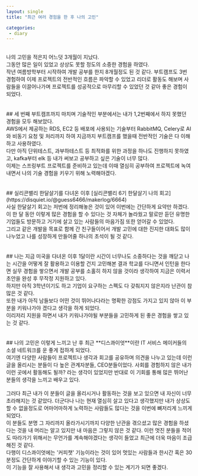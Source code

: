 ```yaml
---
layout: single
title: "최근 여러 경험을 한 후 나의 고민"

categories:
 - diary
---
```


<br>
나의 고민을 적은지 어느덧 3개월이 지났다. <br>
그동안 많은 일이 있었고 상상도 못할 정도의 소중한 경험을 하였다.<br> 
작년 여름방학부터 시작하여 개발 공부를 한지 8개월정도 된 것 같다. 부트캠프도 3번 경험하여 이제 프로젝트의 전반적인 흐름은 파악할 수 있었고 리더로 활동도 해보며 사람들을 이끌어나가며 프로젝트를 성공적으로 마무리할 수 있었던 것 같아 좋은 경험이 되었다.<br> 
<br> <br> 
## 세 번째 부트캠프까지 마치며
기술적인 부분에서는 내가 1,2번째에서 하지 못했던 경험을 모두 해보았다. <br>
AWS에서 제공하는 RDS, EC2 등 배포에 사용되는 기술부터 RabbitMQ, Celery로 AI와 비동기 요청 및 처리까지 하여 지금까지 부트캠프를 했을때 전반적인 기술은 다 이해하고 사용하였다. <br> 
다만 아직 단위테스트, 과부하테스트 등 최적화를 위한 과정을 하나도 진행하지 못하였고, kafka부터 elk 등 내가 써보고 공부하고 싶은 기술이 너무 많다. <br> 
이제는 스프링부트 프로젝트를 준비하고 있는데 이때 열심히 공부하여 프로젝트에 녹여내면서 나의 기술 경험을 키우기 위해 노력해야겠다. <br> 
<br> <br> 
## 실리콘밸리 한달살기를 다녀온 이후
[실리콘밸리 6기 한달살기 나의 회고](https://disquiet.io/@guess6466/makerlog/6664) <br>
사실 한달살기 회고는 저번에 정리해놓은 것이 있어 이번에는 간단하게 요약만 하겠다. <br> 
이 한 달 동안 이렇게 많은 경험을 할 수 있다는 것 자체가 놀라웠고 말로만 듣던 유명한 기업들도 방문하고 
거기에 살고 있는 사람들의 마음가짐 또한 얻어갈 수 있었다. <br>
그리고 같은 개발을 목표로 함께 간 친구들이어서 개발 고민에 대한 진지한 대화도 많이 나누었고 나를 성장하게 만들어줄 하나의 초석이 될 것 같다. <br> 
<br> <br> 
## 나는 지금
미국을 다녀온 이후 1달이란 시간이 너무나도 소중하다는 것을 깨닫고 나는 시간을 어떻게 잘 활용하고 이용할 건지 고민해본 결과 학교를 다니면서 인턴을 한다면 실무 경험을 쌓으면서 개발 공부를 소홀히 하지 않을 것이라 생각하여 지금은 이력서 초안을 완성 후 무작정 지원하고 있다. <br> 
하지만 아직 3학년이기도 하고 기업이 요구하는 스펙도 다 갖춰지지 않은지라 난관이 참 많은 것 같다. <br> 
또한 내가 아직 남들보다 어떤 것이 뛰어나다라는 명확한 강점도 가지고 있지 않아 이 부분을 키워나가야 겠다고 생각을 하게 되었다. <br> 
이리저리 지원을 하면서 내가 키워나가야될 부분들을 고민하게 된 좋은 경험을 쌓고 있는 것 같다. <br> 
<br> <br> 
## 나의 고민은
이렇게 느끼고 난 후 최근 **디스콰이엇**이란 IT 서비스 메이커들의 소셜 네트워크를 운 좋게 접하게 되었다. <br> 
여기엔 다양한 사람들이 프로젝트나 생각과 회고를 공유하며 의견을 나누고 있는데 이런 글을 올리시는 분들이 다 높은 관계자분들, CEO분들이었다. 
사회를 경험하지 않은 내가 이런 곳에서 활동해도 될까? 라는 생각이 있었지만 반대로 이 기회를 통해 많은 뛰어난 분들의 생각을 느끼고 배우고 있다. <br> <br>
그러다 최근 내가 이 분들이 글을 올리시거나 활동하는 것을 보고 있으면 내 자신이 너무 초라해지는 것 같았다. 
더군다나 나는 현재 열심히 살고 있다고 생각했지만 내가 상상도 할 수 없을정도로 어마어마하게 노력하는 사람들도 많다는 것을 이번에 뼈저리게 느끼게 되었다. <br> 
이 분들도 분명 그 자리까지 올라가시기까지 다양한 난관을 겪으셨고 많은 경험을 하셨다는 것을 내 머리는 알고 있지만 내 마음은 그렇지 않은 것 같다.
이런 멋진 분들을 적어도 따라가기 위해서는 무언가를 계속해야겠다는 생각이 들었고 최근에 더욱 마음이 조급해진 것 같다. <br> 
다행이 디스콰이엇에는 '커피챗' 기능이라는 것이 있어 멋있는 사람들과 한시간 혹은 30분정도 간단하게 이야기할 수 있는 기능이 있다. <br> 
이 기능을 잘 사용해서 내 생각과 고민을 정리할 수 있는 계기가 되면 좋겠다. <br> 

